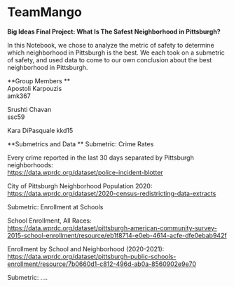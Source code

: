 # TeamMango

**Big Ideas Final Project: What Is The Safest Neighborhood in Pittsburgh?**

In this Notebook, we chose to analyze the metric of safety to determine which neighborhood in Pittsburgh is the best. We each took on a submetric of safety, and used data to come to our own conclusion about the best neighborhood in Pittsburgh. 

**Group Members  **   
Apostoli Karpouzis  
amk367

Srushti Chavan  
ssc59

Kara DiPasquale
kkd15

**Submetrics and Data  **
Submetric: Crime Rates

Every crime reported in the last 30 days separated by Pittsburgh neighborhoods:   
https://data.wprdc.org/dataset/police-incident-blotter 

City of Pittsburgh Neighborhood Population 2020:  
https://data.wprdc.org/dataset/2020-census-redistricting-data-extracts 

Submetric: Enrollment at Schools

School Enrollment, All Races:   
https://data.wprdc.org/dataset/pittsburgh-american-community-survey-2015-school-enrollment/resource/eb1f8714-e0eb-4614-acfe-dfe0ebab942f

Enrollment by School and Neighborhood (2020-2021):   
https://data.wprdc.org/dataset/pittsburgh-public-schools-enrollment/resource/7b0660d1-c812-496d-ab0a-8560902e9e70


Submetric: ....

